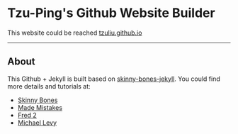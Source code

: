 # Tzu-Ping's Github Website Builder

This website could be reached [tzuliu.github.io](https://tzuliu.github.io)

---

## About

This Github + Jekyll is built based on [skinny-bones-jekyll](https://github.com/mmistakes/skinny-bones-jekyll). You could find more details and tutorials at:

* [Skinny Bones](https://mmistakes.github.io/skinny-bones-jekyll/)
* [Made Mistakes](https://mademistakes.com/)
* [Fred 2](https://github.com/FRED-2/fred-2.github.io)
* [Michael Levy](https://github.com/michaellevy/michaellevy.github.io)
